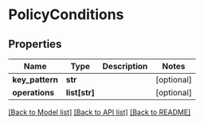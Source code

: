 # PolicyConditions

## Properties
Name | Type | Description | Notes
------------ | ------------- | ------------- | -------------
**key_pattern** | **str** |  | [optional] 
**operations** | **list[str]** |  | [optional] 

[[Back to Model list]](../README.md#documentation-for-models) [[Back to API list]](../README.md#documentation-for-api-endpoints) [[Back to README]](../README.md)


